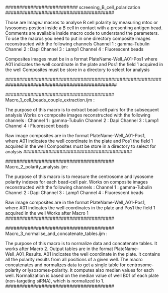 ########################## screening_B_cell_polarization #######################################

Those are ImageJ macros to analyse B cell polarity by measuring mtoc or lysosomes postion inside a B cell in contact with a presenting antigen bead.
Comments are available inside macro code to understand the parameters.
To use the macros you need to put in one directory composite images reconstructed with the following channels 
Channel 1 : gamma-Tubulin
Channel 2 : Dapi
Channel 3 : Lamp1 
Channel 4 : Fluorescent beads

Composites images must be in a format PlateName-Well_A01-Pos1 
where A01 indicates the well coordinate in the plate and Pos1 the field 1 acquired in the well
Composites must be store in a directory to select for analysis

################################################################################################

#######################################
Macro_1_cell_beads_couple_extraction.ijm :

The purpose of this macro is to extract bead-cell pairs for the subsequent analysis
Works on composite images reconstructed with the following channels : 
Channel 1 : gamma-Tubulin
Channel 2 : Dapi
Channel 3 : Lamp1 
Channel 4 : Fluorescent beads

Raw image composites are in the format PlateName-Well_A01-Pos1,  
where A01 indicates the well coordinate in the plate and Pos1 the field 1 acquired in the well
Composites must be store in a directory to select for analysis
#######################################

#######################################
Macro_2_polarity_analysis.ijm:

The purpose of this macro is to measure the centrosome and lysosome polarity indexes for each bead-cell pair.
Works on composite images reconstructed with the following channels : 
Channel 1 : gamma-Tubulin
Channel 2 : Dapi
Channel 3 : Lamp1 
Channel 4 : Fluorescent beads

Raw image composites are in the format PlateName-Well_A01-Pos1,  
where A01 indicates the well coordinates in the plate and Pos1 the field 1 acquired in the well
Works after Macro 1
#######################################

#######################################
Macro_3_normalise_and_concatenate_tables.ijm :

The purpose of this macro is to normalize data and concatenate tables. It works after Macro 2. 
Output tables are in the format PlateName-Well_A01_Results. A01 indicates the well coordinate in the plate. It contains all the polarity results from all positions of a given well. The macro concatenates and normalizes data to get a single table for centrosome-polarity or lysosomes-polarity. It computes also median values for each well. Normalization is based on the median value of well B01 of each plate (non-targeting siRNA), which is normalized to 1. 
#######################################

